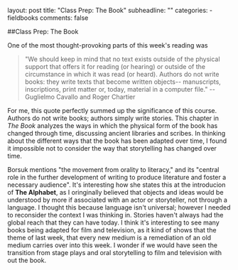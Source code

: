 layout: post
title: "Class Prep: The Book"
subheadline: ""
categories:
    - fieldbooks
comments: false

##Class Prep: The Book

One of the most thought-provoking parts of this week's reading was

> "We should keep in mind that no text exists outside of the physical support that offers it for reading (or hearing) or outside of the circumstance in which it was read (or heard). Authors do not write books: they write texts that become written objects-- manuscripts, inscriptions, print matter or, today, material in a computer file." -- Guglielmo Cavallo and Roger Chartier

For me, this quote perfectly summed up the significance of this course. Authors do not write books; authors simply write stories. This chapter in _The Book_ analyzes the ways in which the physical form of the book has changed through time, discussing ancient libraries and scribes. In thinking about the different ways that the book has been adapted over time, I found it impossible not to consider the way that storytelling has changed over time. 

Borsuk mentions "the movement from orality to literacy," and its "central role in the further development of writing to produce literature and foster a necessary audience". It's interesting how she states this at the introducion of __The Alphabet__, as I oringinally believed that objects and ideas would be understood by more if associated with an actor or storyteller, not through a language. I thought this because language isn't universal; however I needed to reconsider the context I was thinking in. Stories haven't always had the global reach that they can have today. I think it's interesting to see many books being adapted for film and television, as it kind of shows that the theme of last week, that every new medium is a remediation of an old medium carries over into this week. I wonder if we would have seen the transition from stage plays and oral storytelling to film and television with out the book.



 

